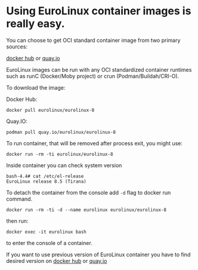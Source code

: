 # Using EuroLinux container images is really easy.

You can choose to get OCI standard container image from two primary sources:

[docker hub](https://hub.docker.com/r/eurolinux/eurolinux-8) or [quay.io](https://quay.io/repository/eurolinux/eurolinux-8)

EuroLinux images can be run with any OCI standardized container runtimes such as runC (Docker/Moby project) or crun (Podman/Buildah/CRI-O).


To download the image:

Docker Hub:

```
docker pull eurolinux/eurolinux-8
```


Quay.IO:
```
podman pull quay.io/eurolinux/eurolinux-8
```

To run container, that will be removed after process exit, you might use:
```
docker run -rm -ti eurolinux/eurolinux-8
```

Inside container you can check system version
```
bash-4.4# cat /etc/el-release 
EuroLinux release 8.5 (Tirana)
```

To detach the container from the console add `-d` flag to docker run command.

```
docker run -rm -ti -d --name eurolinux eurolinux/eurolinux-8
```
then run:
```
docker exec -it eurolinux bash
```
to enter the console of a container.

If you want to use previous version of EuroLinux container you have to find desired version on [docker hub](https://hub.docker.com/r/eurolinux/eurolinux-8/tags) or [quay.io](https://quay.io/repository/eurolinux/eurolinux-8?tab=tags)
